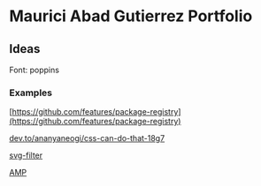 # Maurici Abad Gutierrez Portfolio

## Ideas

Font: poppins

### Examples

[https://github.com/features/package-registry](https://github.com/features/package-registry)

[dev.to/ananyaneogi/css-can-do-that-18g7](dev.to/ananyaneogi/css-can-do-that-18g7)

[svg-filter](https://tympanus.net/codrops/2019/02/19/svg-filter-effects-creating-texture-with-feturbulence/)

[AMP](https://amp.dev/)
